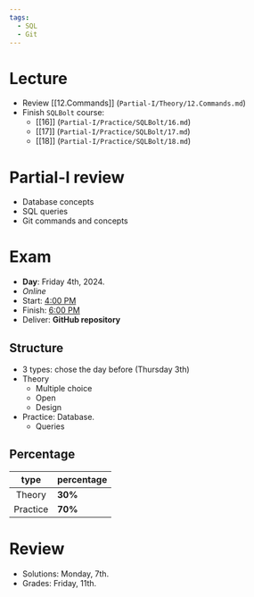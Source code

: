 ```yaml
---
tags:
  - SQL
  - Git
---
```

# Lecture
- Review [[12.Commands]] (`Partial-I/Theory/12.Commands.md`)
- Finish `SQLBolt` course:
	- [[16]] (`Partial-I/Practice/SQLBolt/16.md`)
	- [[17]] (`Partial-I/Practice/SQLBolt/17.md`)
	- [[18]] (`Partial-I/Practice/SQLBolt/18.md`)
# Partial-I review
- Database concepts
- SQL queries
- Git commands and concepts
# Exam
- **Day**: Friday 4th, 2024.
- *Online*
- Start: <u>4:00 PM</u>
- Finish: <u>6:00 PM</u>
- Deliver: **GitHub repository**
## Structure
- 3 types: chose the day before (Thursday 3th)
- Theory 
	- Multiple choice
	- Open
	- Design 
- Practice: Database.
	- Queries
## Percentage
|   type   | percentage |
| :------: | ---------- |
|  Theory  | **30%**    |
| Practice | **70%**    |
# Review
- Solutions: Monday, 7th.
- Grades: Friday, 11th.